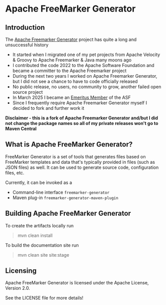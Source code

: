 Apache FreeMarker Generator
=============================================================================

Introduction
-----------------------------------------------------------------------------

The [Apache Freemarker Generator](https://github.com/apache/freemarker-generator) project has quite a long and unsuccessful history

* It started when I migrated one of my pet projects from Apache Velocity & Groovy to Apache Freemarker & Java many moons ago
* I contributed the code 2022 to the Apache Software Foundation and became a committer to the Apache Freemarker project
* During the next two years I worked on Apache Freemarker Generator, but I did not see a chance to have to code officially released
* No public release, no users, no community to grow, another failed open source project
* In March 2025 I became an [Emeritus Member](https://www.apache.org/foundation/members) of the ASF
* Since I frequently require Apache Freemarker Generator myself I decided to fork and further work it

**Disclaimer - this is a fork of Apache Freemarker Generator and/but I did not change the package names so all of my private releases won't go to Maven Central** 

What is Apache FreeMarker Generator?
-----------------------------------------------------------------------------

FreeMarker Generator is a set of tools that generates files based on FreeMarker
templates and data that's typically provided in files (such as JSON files) as
well. It can be used to generate source code, configuration files, etc.

Currently, it can be invoked as a 

* Command-line interface `freemarker-generator`
* Maven plug-in `freemarker-generator-maven-plugin`

Building Apache FreeMarker Generator
-----------------------------------------------------------------------------

To create the artifacts locally run

> mvn clean install

To build the documentation site run

> mvn clean site site:stage

Licensing
-----------------------------------------------------------------------------

Apache FreeMarker Generator is licensed under the Apache License, Version 2.0.

See the LICENSE file for more details!
